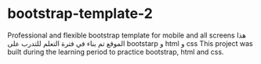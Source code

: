 # bootstrap-template-2
Professional and flexible bootstrap template for mobile and all screens
هذا الموقع تم بناء في فترة التعلم للتدرب على bootstarp و html و css
This project was built during the learning period to practice bootstrap, html and css.
